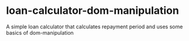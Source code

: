 # loan-calculator-dom-manipulation
A simple loan calculator that calculates repayment period and uses some basics of dom-manipulation
